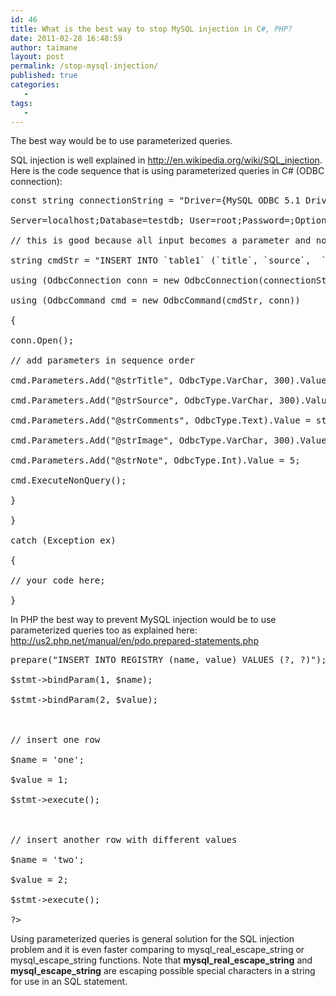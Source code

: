 ```yaml
---
id: 46
title: What is the best way to stop MySQL injection in C#, PHP?
date: 2011-02-28 16:48:59
author: taimane
layout: post
permalink: /stop-mysql-injection/
published: true
categories:
   -
tags:
   -
---
```

The best way would be to use parameterized queries.
SQL injection is well explained in http://en.wikipedia.org/wiki/SQL_injection. Here is the code sequence that is using parameterized queries in C# (ODBC connection):
<pre class="prettyprint" >const string connectionString = "Driver={MySQL ODBC 5.1 Driver};
Server=localhost;Database=testdb; User=root;Password=;Option=3;";
// this is good because all input becomes a parameter and not part of the SQL statement
string cmdStr = "INSERT INTO `table1` (`title`, `source`,  `category`, `occasion`, `comment`, `image`, `note`) " + "VALUES(?, ?, '', '', ?, ?, ?)";
using (OdbcConnection conn = new OdbcConnection(connectionString))
using (OdbcCommand cmd = new OdbcCommand(cmdStr, conn))
{
conn.Open();
// add parameters in sequence order
cmd.Parameters.Add("@strTitle", OdbcType.VarChar, 300).Value = strTitle;
cmd.Parameters.Add("@strSource", OdbcType.VarChar, 300).Value = strSource;
cmd.Parameters.Add("@strComments", OdbcType.Text).Value = strComments;
cmd.Parameters.Add("@strImage", OdbcType.VarChar, 300).Value = strImage;
cmd.Parameters.Add("@strNote", OdbcType.Int).Value = 5;
cmd.ExecuteNonQuery();
}
}
catch (Exception ex)
{
// your code here;
}</pre>
In PHP the best way to prevent MySQL injection would be to use parameterized queries too as explained here: http://us2.php.net/manual/en/pdo.prepared-statements.php
<pre class="prettyprint"><?php
$stmt = $dbh->prepare("INSERT INTO REGISTRY (name, value) VALUES (?, ?)");
$stmt->bindParam(1, $name);
$stmt->bindParam(2, $value);

// insert one row
$name = 'one';
$value = 1;
$stmt->execute();

// insert another row with different values
$name = 'two';
$value = 2;
$stmt->execute();
?></pre>
Using parameterized queries is general solution for the SQL injection problem and it is even faster comparing to mysql_real_escape_string or mysql_escape_string functions. Note that <strong>mysql_real_escape_string</strong> and <strong>mysql_escape_string</strong> are escaping possible special characters in a string for use in an SQL statement.  

